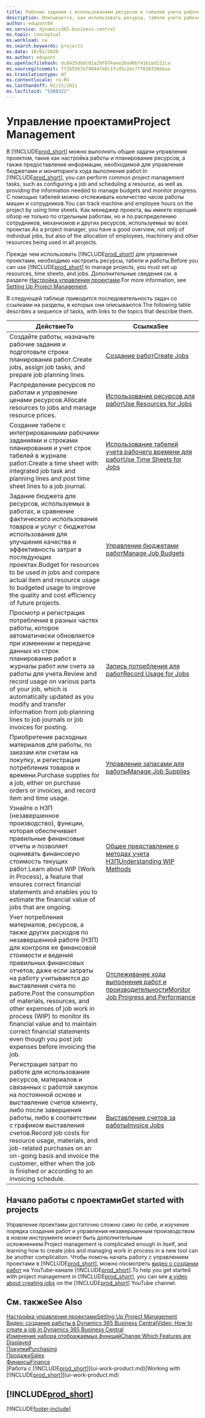 ```yaml
---
title: Рабочие задания с использованием ресурсов и табелей учета рабочего времени | Документация Майкрософт
description: Описывается, как использовать ресурсы, табели учета рабочего времени и работы для управления проектами.
author: edupont04
ms.service: dynamics365-business-central
ms.topic: conceptual
ms.workload: na
ms.search.keywords: projects
ms.date: 10/01/2020
ms.author: edupont
ms.openlocfilehash: dc0425dddc02a20f074aee26a96bf4161ed212ca
ms.sourcegitcommit: ff2b55b7e790447e0c1fcd5c2ec7f7610338ebaa
ms.translationtype: HT
ms.contentlocale: ru-RU
ms.lasthandoff: 02/15/2021
ms.locfileid: "5388322"
---
```

# <a name="project-management"></a><span data-ttu-id="d391b-103">Управление проектами</span><span class="sxs-lookup"><span data-stu-id="d391b-103">Project Management</span></span>
<span data-ttu-id="d391b-104">В [!INCLUDE[prod_short](includes/prod_short.md)] можно выполнять общие задачи управления проектом, такие как настройка работы и планирование ресурсов, а также предоставление информации, необходимой для управления бюджетами и мониторинга хода выполнения работ.</span><span class="sxs-lookup"><span data-stu-id="d391b-104">In [!INCLUDE[prod_short](includes/prod_short.md)], you can perform common project management tasks, such as configuring a job and scheduling a resource, as well as providing the information needed to manage budgets and monitor progress.</span></span> <span data-ttu-id="d391b-105">С помощью табелей можно отслеживать количество часов работы машин и сотрудников.</span><span class="sxs-lookup"><span data-stu-id="d391b-105">You can track machine and employee hours on the project by using time sheets.</span></span> <span data-ttu-id="d391b-106">Как менеджер проекта, вы имеете хороший обзор не только по отдельным работам, но и по распределению сотрудников, механизмов и других ресурсов, используемых во всех проектах.</span><span class="sxs-lookup"><span data-stu-id="d391b-106">As a project manager, you have a good overview, not only of individual jobs, but also of the allocation of employees, machinery and other resources being used in all projects.</span></span>

<span data-ttu-id="d391b-107">Прежде чем использовать [!INCLUDE[prod_short](includes/prod_short.md)] для управления проектами, необходимо настроить ресурсы, табели и работы.</span><span class="sxs-lookup"><span data-stu-id="d391b-107">Before you can use [!INCLUDE[prod_short](includes/prod_short.md)] to manage projects, you must set up resources, time sheets, and jobs.</span></span> <span data-ttu-id="d391b-108">Дополнительные сведения см. в разделе [Настройка управления проектами](projects-setup-projects.md).</span><span class="sxs-lookup"><span data-stu-id="d391b-108">For more information, see [Setting Up Project Management](projects-setup-projects.md).</span></span>  

<span data-ttu-id="d391b-109">В следующей таблице приводится последовательность задач со ссылками на разделы, в которых они описываются.</span><span class="sxs-lookup"><span data-stu-id="d391b-109">The following table describes a sequence of tasks, with links to the topics that describe them.</span></span>

| <span data-ttu-id="d391b-110">Действие</span><span class="sxs-lookup"><span data-stu-id="d391b-110">To</span></span> | <span data-ttu-id="d391b-111">Ссылка</span><span class="sxs-lookup"><span data-stu-id="d391b-111">See</span></span> |
| --- | --- |
| <span data-ttu-id="d391b-112">Создайте работы, назначьте рабочие задания и подготовьте строки планирования работ.</span><span class="sxs-lookup"><span data-stu-id="d391b-112">Create jobs, assign job tasks, and prepare job planning lines.</span></span> |[<span data-ttu-id="d391b-113">Создание работ</span><span class="sxs-lookup"><span data-stu-id="d391b-113">Create Jobs</span></span>](projects-how-create-jobs.md) |
| <span data-ttu-id="d391b-114">Распределение ресурсов по работам и управление ценами ресурсов.</span><span class="sxs-lookup"><span data-stu-id="d391b-114">Allocate resources to jobs and manage resource prices.</span></span> |[<span data-ttu-id="d391b-115">Использование ресурсов для работ</span><span class="sxs-lookup"><span data-stu-id="d391b-115">Use Resources for Jobs</span></span>](projects-how-use-resources.md) |
| <span data-ttu-id="d391b-116">Создание табеля с интегрированными рабочими заданиями и строками планирования и учет строк табелей в журнале работ.</span><span class="sxs-lookup"><span data-stu-id="d391b-116">Create a time sheet with integrated job task and planning lines and post time sheet lines to a job journal.</span></span> |[<span data-ttu-id="d391b-117">Использование табелей учета рабочего времени для работ</span><span class="sxs-lookup"><span data-stu-id="d391b-117">Use Time Sheets for Jobs</span></span>](projects-how-use-time-sheets.md) |
| <span data-ttu-id="d391b-118">Задание бюджета для ресурсов, используемых в работах, и сравнение фактического использования товаров и услуг с бюджетом использования для улучшения качества и эффективность затрат в последующих проектах.</span><span class="sxs-lookup"><span data-stu-id="d391b-118">Budget for resources to be used in jobs and compare actual item and resource usage to budgeted usage to improve the quality and cost efficiency of future projects.</span></span> |[<span data-ttu-id="d391b-119">Управление бюджетами работ</span><span class="sxs-lookup"><span data-stu-id="d391b-119">Manage Job Budgets</span></span>](projects-how-manage-budgets.md) |
| <span data-ttu-id="d391b-120">Просмотр и регистрация потребления в разных частях работы, которое автоматически обновляется при изменении и передаче данных из строк планирования работ в журналы работ или счета за работы для учета.</span><span class="sxs-lookup"><span data-stu-id="d391b-120">Review and record usage on various parts of your job, which is automatically updated as you modify and transfer information from job planning lines to job journals or job invoices for posting.</span></span> |[<span data-ttu-id="d391b-121">Запись потребления для работ</span><span class="sxs-lookup"><span data-stu-id="d391b-121">Record Usage for Jobs</span></span>](projects-how-record-job-usage.md) |
| <span data-ttu-id="d391b-122">Приобретение расходных материалов для работы, по заказам или счетам на покупку, и регистрация потребления товаров и времени.</span><span class="sxs-lookup"><span data-stu-id="d391b-122">Purchase supplies for a job, either on purchase orders or invoices, and record item and time usage.</span></span> |[<span data-ttu-id="d391b-123">Управление запасами для работы</span><span class="sxs-lookup"><span data-stu-id="d391b-123">Manage Job Supplies</span></span>](projects-how-manage-project-supplies.md) |
| <span data-ttu-id="d391b-124">Узнайте о НЗП (незавершенное производство), функции, которая обеспечивает правильные финансовые отчеты и позволяет оценивать финансовую стоимость текущих работ.</span><span class="sxs-lookup"><span data-stu-id="d391b-124">Learn about WIP (Work in Process), a feature that ensures correct financial statements and enables you to estimate the financial value of jobs that are ongoing.</span></span> |[<span data-ttu-id="d391b-125">Общее представление о методах учета НЗП</span><span class="sxs-lookup"><span data-stu-id="d391b-125">Understanding WIP Methods</span></span>](projects-understanding-wip.md) |
| <span data-ttu-id="d391b-126">Учет потребления материалов, ресурсов, а также других расходов по незавершенной работе (НЗП) для контроля ее финансовой стоимости и ведения правильных финансовых отчетов, даже если затраты на работу учитываются до выставления счета по работе.</span><span class="sxs-lookup"><span data-stu-id="d391b-126">Post the consumption of materials, resources, and other expenses of job work in process (WIP) to monitor its financial value and to maintain correct financial statements even though you post job expenses before invoicing the job.</span></span> |[<span data-ttu-id="d391b-127">Отслеживание хода выполнения работ и производительности</span><span class="sxs-lookup"><span data-stu-id="d391b-127">Monitor Job Progress and Performance</span></span>](projects-how-monitor-progress-performance.md) |
| <span data-ttu-id="d391b-128">Регистрация затрат по работе для использования ресурсов, материалов и связанных с работой закупок на постоянной основе и выставление счетов клиенту, либо после завершения работы, либо в соответствии с графиком выставления счетов.</span><span class="sxs-lookup"><span data-stu-id="d391b-128">Record job costs for resource usage, materials, and job-related purchases on an on-going basis and invoice the customer, either when the job is finished or according to an invoicing schedule.</span></span> |[<span data-ttu-id="d391b-129">Выставление счетов за работы</span><span class="sxs-lookup"><span data-stu-id="d391b-129">Invoice Jobs</span></span>](projects-how-invoice-jobs.md) |

## <a name="get-started-with-projects"></a><span data-ttu-id="d391b-130">Начало работы с проектами</span><span class="sxs-lookup"><span data-stu-id="d391b-130">Get started with projects</span></span>

<span data-ttu-id="d391b-131">Управление проектами достаточно сложно само по себе, и изучение порядка создания работ и управления незавершенным производством в новом инструменте может быть дополнительным осложнением.</span><span class="sxs-lookup"><span data-stu-id="d391b-131">Project management is complicated enough in itself, and learning how to create jobs and managing work in process in a new tool can be another complication.</span></span> <span data-ttu-id="d391b-132">Чтобы помочь начать работу с управлением проектами в [!INCLUDE[prod_short](includes/prod_short.md)], можно посмотреть [видео о создании работ](https://www.youtube.com/watch?v=VqaPWr7BWmw) на YouTube-канале [!INCLUDE[prod_short](includes/prod_short.md)].</span><span class="sxs-lookup"><span data-stu-id="d391b-132">To help you get started with project management in [!INCLUDE[prod_short](includes/prod_short.md)], you can see [a video about creating jobs](https://www.youtube.com/watch?v=VqaPWr7BWmw) on the [!INCLUDE[prod_short](includes/prod_short.md)] YouTube channel.</span></span>  

## <a name="see-also"></a><span data-ttu-id="d391b-133">См. также</span><span class="sxs-lookup"><span data-stu-id="d391b-133">See Also</span></span>

[<span data-ttu-id="d391b-134">Настройка управления проектами</span><span class="sxs-lookup"><span data-stu-id="d391b-134">Setting Up Project Management</span></span>](projects-setup-projects.md)  
[<span data-ttu-id="d391b-135">Видео: создание работы в Dynamics 365 Business Central</span><span class="sxs-lookup"><span data-stu-id="d391b-135">Video: How to create a job in Dynamics 365 Business Central</span></span>](https://www.youtube.com/watch?v=VqaPWr7BWmw)  
[<span data-ttu-id="d391b-136">Изменение набора отображаемых функций</span><span class="sxs-lookup"><span data-stu-id="d391b-136">Change Which Features are Displayed</span></span>](ui-experiences.md)  
[<span data-ttu-id="d391b-137">Покупки</span><span class="sxs-lookup"><span data-stu-id="d391b-137">Purchasing</span></span>](purchasing-manage-purchasing.md)  
[<span data-ttu-id="d391b-138">Продажи</span><span class="sxs-lookup"><span data-stu-id="d391b-138">Sales</span></span>](sales-manage-sales.md)  
[<span data-ttu-id="d391b-139">Финансы</span><span class="sxs-lookup"><span data-stu-id="d391b-139">Finance</span></span>](finance.md)  
<span data-ttu-id="d391b-140">[Работа с [!INCLUDE[prod_short](includes/prod_short.md)]](ui-work-product.md)</span><span class="sxs-lookup"><span data-stu-id="d391b-140">[Working with [!INCLUDE[prod_short](includes/prod_short.md)]](ui-work-product.md)</span></span>  

## [!INCLUDE[prod_short](includes/free_trial_md.md)]  


[!INCLUDE[footer-include](includes/footer-banner.md)]
